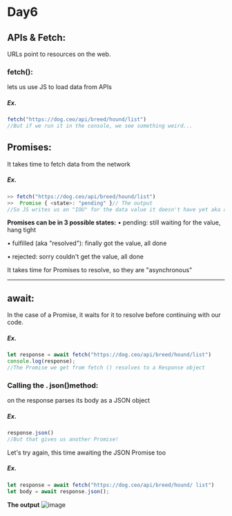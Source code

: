 # Day6
## APIs & Fetch:
URLs point to resources on the web.
### fetch():
lets us use JS to load data from APIs 
##### Ex.
```javascript
fetch("https://dog.ceo/api/breed/hound/list") 
//But if we run it in the console, we see something weird...
```
## Promises:
It takes time to fetch data from the network 
##### Ex.
```javascript
>> fetch("https://dog.ceo/api/breed/hound/list")
>>  Promise { <state>: "pending" }// The output 
//So JS writes us an "IOU" for the data value it doesn't have yet aka a Promise of a value 
```
**Promises can be in 3 possible states:** 
• pending: still waiting for the value, hang tight 

• fulfilled (aka "resolved"): finally got the value, all done 

• rejected: sorry couldn't get the value, all done 

It takes time for Promises to resolve, so they are "asynchronous" 

---
## await:
In the case of a Promise, it waits for it to resolve before continuing with our code. 
##### Ex.
```javascript
let response = await fetch("https://dog.ceo/api/breed/hound/list")
console.log(response); 
//The Promise we get from fetch () resolves to a Response object
``` 
### Calling the . json()method:
on the response parses its body as a JSON object 
##### Ex.
```javascript
response.json() 
//But that gives us another Promise!
```
Let's try again, this time awaiting the JSON Promise too
##### Ex.
```javascript
let response = await fetch("https://dog.ceo/api/breed/hound/ list")
let body = await response.json();
```
**The output**
![image](https://github.com/AbdHajqasem/Mastering-Javascript-in-20-days/assets/122126568/d581ed7c-5940-4fa2-82d7-953cc3b56453)



